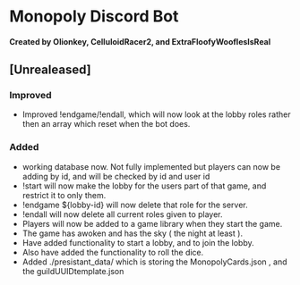 # Monopoly Discord Bot
#### Created by Olionkey, CelluloidRacer2, and ExtraFloofyWooflesIsReal

## [Unrealeased]

### Improved
- Improved !endgame/!endall, which will now look at the lobby roles rather then an array which reset when the bot does.

### Added
- working database now. Not fully implemented but players can now be adding by id, and will be checked by id and user id
- !start will now make the lobby for the users part of that game, and restrict it to only them.
- !endgame ${lobby-id} will now delete that role for the server.
- !endall will now delete all current roles given to player. 
- Players will now be added to a game library when they start the game.
- The game has awoken and has the sky ( the night at least ).
- Have added functionality to start a lobby, and to join the lobby.
- Also have added the functionality to roll the dice.
- Added ./presistant_data/ which is storing the MonopolyCards.json , and the guildUUIDtemplate.json
